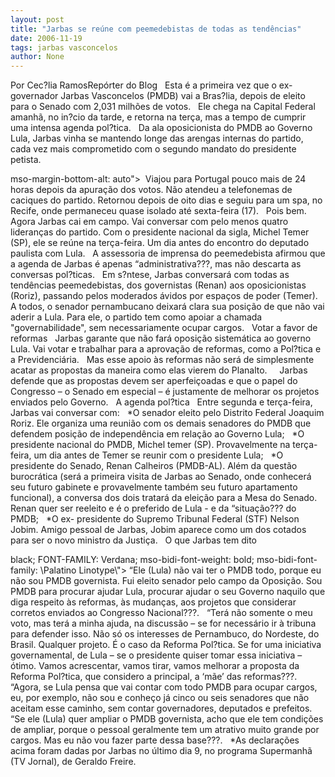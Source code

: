 ```yaml
---
layout: post
title: "Jarbas se reúne com peemedebistas de todas as tendências"
date: 2006-11-19
tags: jarbas vasconcelos
author: None
---
```

Por Cec?lia RamosRepórter do Blog
&nbsp;
Esta é a primeira vez que o ex-governador Jarbas Vasconcelos (PMDB) vai a Bras?lia, depois de eleito para o Senado com 2,031 milhões de votos.
&nbsp;
Ele chega na Capital Federal amanhã, no in?cio da tarde, e retorna na terça, mas a tempo de cumprir uma intensa agenda pol?tica.
&nbsp;
Da ala oposicionista do PMDB ao Governo Lula, Jarbas vinha se mantendo longe das arengas internas do partido, cada vez mais comprometido com o segundo mandato do presidente petista. 

 mso-margin-bottom-alt: auto\">&nbsp;
Viajou para Portugal pouco mais de 24 horas depois da apuração dos votos. Não atendeu a telefonemas de caciques do partido. Retornou depois de oito dias e seguiu para um spa, no Recife, onde permaneceu quase isolado até sexta-feira (17). 
&nbsp;
Pois bem. Agora Jarbas cai em campo. Vai conversar com pelo menos quatro lideranças do partido. Com o presidente nacional da sigla, Michel Temer (SP), ele se reúne na terça-feira. Um dia antes do encontro do&nbsp;deputado paulista com Lula.
&nbsp;
A assessoria de imprensa do peemedebista afirmou que a agenda de Jarbas é apenas “administrativa???, mas não descarta as conversas pol?ticas. 
&nbsp;
Em s?ntese, Jarbas conversará com todas as tendências peemedebistas, dos governistas (Renan) aos oposicionistas (Roriz), passando pelos moderados ávidos por espaços de poder (Temer). 
&nbsp;
A todos, o senador pernambucano deixará clara sua posição de que não vai aderir a Lula. Para ele, o partido tem como apoiar a chamada \"governabilidade\", sem necessariamente ocupar cargos. 
&nbsp;
Votar a favor de reformas
&nbsp;
Jarbas garante que não fará oposição sistemática ao governo Lula. Vai votar e trabalhar para a aprovação de reformas, como a Pol?tica e a Previdenciária. 
&nbsp;
Mas esse apoio às reformas não será de simplesmente acatar as propostas da maneira como elas vierem do Planalto. &nbsp;
&nbsp;
Jarbas defende que as propostas devem ser aperfeiçoadas e que o papel do Congresso – o Senado em especial – é justamente de melhorar os projetos enviados pelo Governo.
&nbsp;
A agenda pol?tica 
&nbsp;
Entre segunda e terça-feira, Jarbas vai conversar com:
&nbsp;
*O senador eleito pelo Distrito Federal Joaquim Roriz. Ele organiza uma reunião com os demais senadores do PMDB que defendem posição de independência em relação ao Governo Lula;
&nbsp;
*O presidente nacional do PMDB, Michel temer (SP). Provavelmente na terça-feira, um dia antes de Temer se reunir com o presidente Lula;
&nbsp;
*O presidente do Senado, Renan Calheiros (PMDB-AL). Além da questão burocrática (será a primeira visita de Jarbas ao Senado, onde conhecerá seu futuro gabinete e provavelmente também seu futuro apartamento funcional), a conversa dos dois tratará da eleição para a Mesa do Senado. Renan quer ser reeleito e é o preferido de Lula - e da “situação??? do PMDB;
&nbsp;
*O ex- presidente do Supremo Tribunal Federal (STF) Nelson Jobim. Amigo pessoal de Jarbas, Jobim aparece como um dos cotados para ser o novo ministro da Justiça. 
&nbsp;
O que Jarbas tem dito
&nbsp;

 black; FONT-FAMILY: Verdana; mso-bidi-font-weight: bold; mso-bidi-font-family: \Palatino Linotype\\\">&nbsp;“Ele (Lula) não vai ter o PMDB todo, porque eu não sou PMDB governista. Fui eleito senador pelo campo da Oposição. Sou PMDB para procurar ajudar Lula, procurar ajudar o seu Governo naquilo que diga respeito às reformas, às mudanças, aos projetos que considerar corretos enviados ao Congresso Nacional???.
&nbsp;
“Terá não somente o meu voto, mas terá a minha ajuda, na discussão – se for necessário ir à tribuna para defender isso. Não só os interesses de Pernambuco, do Nordeste, do Brasil. Qualquer projeto. É o caso da Reforma Pol?tica. Se for uma iniciativa governamental, de Lula – se o presidente quiser tomar essa iniciativa – ótimo. Vamos acrescentar, vamos tirar, vamos melhorar a proposta da Reforma Pol?tica, que considero a principal, a ‘mãe’ das reformas???.
&nbsp;
“Agora, se Lula pensa que vai contar com todo PMDB para ocupar cargos, eu, por exemplo, não sou e conheço já cinco ou seis senadores que não aceitam esse caminho, sem contar governadores, deputados e prefeitos.
&nbsp;
“Se ele (Lula) quer ampliar o PMDB governista, acho que ele tem condições de ampliar, porque o pessoal geralmente tem um atrativo muito grande por cargos. Mas eu não vou fazer parte dessa base???. 
&nbsp;
*As declarações acima foram dadas por Jarbas no último dia 9, no programa Supermanhã (TV Jornal), de Geraldo Freire. &nbsp; 